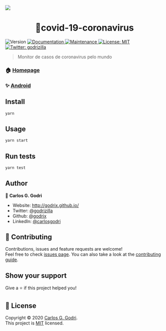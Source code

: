 <img src='https://i.imgur.com/IjDUzpj.png'/>
<h1 align="center">🦠covid-19-coronavirus</h1>
<p>
  <img alt="Version" src="https://img.shields.io/badge/version-1.0.0-blue.svg?cacheSeconds=2592000" />
  <a href="https://github.com/godrix/COVID-19#readme" target="_blank">
    <img alt="Documentation" src="https://img.shields.io/badge/documentation-yes-brightgreen.svg" />
  </a>
  <a href="https://github.com/godrix/COVID-19/graphs/commit-activity" target="_blank">
    <img alt="Maintenance" src="https://img.shields.io/badge/Maintained%3F-yes-green.svg" />
  </a>
  <a href="https://github.com/godrix/COVID-19/blob/master/LICENSE" target="_blank">
    <img alt="License: MIT" src="https://img.shields.io/github/license/godrix/covid-19-coronavirus" />
  </a>
  <a href="https://twitter.com/godrizilla" target="_blank">
    <img alt="Twitter: godrizilla" src="https://img.shields.io/twitter/follow/godrizilla.svg?style=social" />
  </a>
</p>

> Monitor de casos de coronavirus pelo mundo

### 🏠 [Homepage](https://github.com/godrix/COVID-19#readme)

### ✨ [Android](https://play.google.com/store/apps/details?id=dev.godrizilla.covid19)

## Install

```sh
yarn
```

## Usage

```sh
yarn start
```

## Run tests

```sh
yarn test
```

## Author

👤 **Carlos G. Godri**

* Website: http://godrix.github.io/
* Twitter: [@godrizilla](https://twitter.com/godrizilla)
* Github: [@godrix](https://github.com/godrix)
* LinkedIn: [@carlosgodri](https://linkedin.com/in/carlosgodri)

## 🤝 Contributing

Contributions, issues and feature requests are welcome!<br />Feel free to check [issues page](https://github.com/godrix/COVID-19/issues). You can also take a look at the [contributing guide](https://github.com/godrix/COVID-19/blob/master/CONTRIBUTING.md).

## Show your support

Give a ⭐️ if this project helped you!

## 📝 License

Copyright © 2020 [Carlos G. Godri](https://github.com/godrix).<br />
This project is [MIT](https://github.com/godrix/COVID-19/blob/master/LICENSE) licensed.